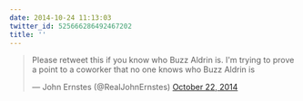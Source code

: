```yaml
---
date: 2014-10-24 11:13:03
twitter_id: 525666286492467202
title: ''
---
```


<blockquote class="twitter-tweet"><p lang="en" dir="ltr">Please retweet this if you know who Buzz Aldrin is. I&#39;m trying to prove a point to a coworker that no one knows who Buzz Aldrin is</p>&mdash; John Ernstes (@RealJohnErnstes) <a href="https://twitter.com/RealJohnErnstes/status/525060968939003904?ref_src=twsrc%5Etfw">October 22, 2014</a></blockquote>
<script async src="https://platform.twitter.com/widgets.js" charset="utf-8"></script>
